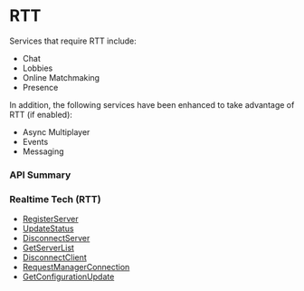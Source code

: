 # RTT



Services that require RTT include:

* Chat
* Lobbies
* Online Matchmaking
* Presence

In addition, the following services have been enhanced to take advantage of RTT (if enabled):

* Async Multiplayer
* Events
* Messaging

### API Summary


### Realtime Tech (RTT)

* [RegisterServer](/api/s2s/rtt/registerserver)
* [UpdateStatus](/api/s2s/rtt/updatestatus)
* [DisconnectServer](/api/s2s/rtt/disconnectserver)
* [GetServerList](/api/s2s/rtt/getserverlist)
* [DisconnectClient](/api/s2s/rtt/disconnectclient)
* [RequestManagerConnection](/api/s2s/rtt/requestmanagerconnection)
* [GetConfigurationUpdate](/api/s2s/rtt/getconfigurationupdate)

<DocCardList />